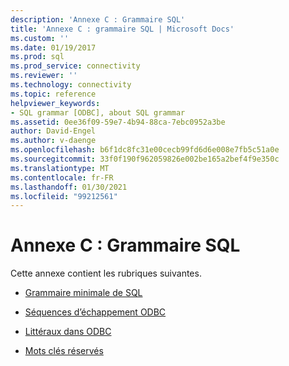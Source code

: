 ```yaml
---
description: 'Annexe C : Grammaire SQL'
title: 'Annexe C : grammaire SQL | Microsoft Docs'
ms.custom: ''
ms.date: 01/19/2017
ms.prod: sql
ms.prod_service: connectivity
ms.reviewer: ''
ms.technology: connectivity
ms.topic: reference
helpviewer_keywords:
- SQL grammar [ODBC], about SQL grammar
ms.assetid: 0ee36f09-59e7-4b94-88ca-7ebc0952a3be
author: David-Engel
ms.author: v-daenge
ms.openlocfilehash: b6f1dc8fc31e00cecb99fd6d6e008e7fb5c51a0e
ms.sourcegitcommit: 33f0f190f962059826e002be165a2bef4f9e350c
ms.translationtype: MT
ms.contentlocale: fr-FR
ms.lasthandoff: 01/30/2021
ms.locfileid: "99212561"
---
```

# <a name="appendix-c-sql-grammar"></a>Annexe C : Grammaire SQL
Cette annexe contient les rubriques suivantes.  
  
-   [Grammaire minimale de SQL](../../../odbc/reference/appendixes/sql-minimum-grammar.md)  
  
-   [Séquences d’échappement ODBC](../../../odbc/reference/appendixes/odbc-escape-sequences.md)  
  
-   [Littéraux dans ODBC](../../../odbc/reference/appendixes/literals-in-odbc.md)  
  
-   [Mots clés réservés](../../../odbc/reference/appendixes/reserved-keywords.md)
